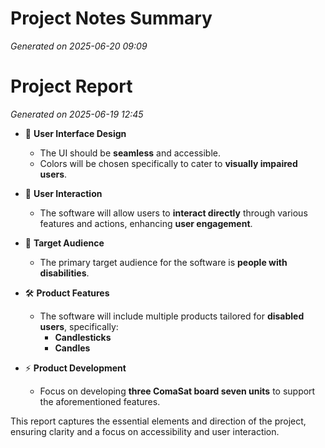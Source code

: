# Project Notes Summary

*Generated on 2025-06-20 09:09*

# Project Report

*Generated on 2025-06-19 12:45*

- 🎨 **User Interface Design**
  - The UI should be **seamless** and accessible.
  - Colors will be chosen specifically to cater to **visually impaired users**.

- 🤝 **User Interaction**
  - The software will allow users to **interact directly** through various features and actions, enhancing **user engagement**.

- 🎯 **Target Audience**
  - The primary target audience for the software is **people with disabilities**.
  
- 🛠️ **Product Features**
  - The software will include multiple products tailored for **disabled users**, specifically:
    - **Candlesticks**
    - **Candles**

- ⚡ **Product Development**
  - Focus on developing **three ComaSat board seven units** to support the aforementioned features. 

This report captures the essential elements and direction of the project, ensuring clarity and a focus on accessibility and user interaction.